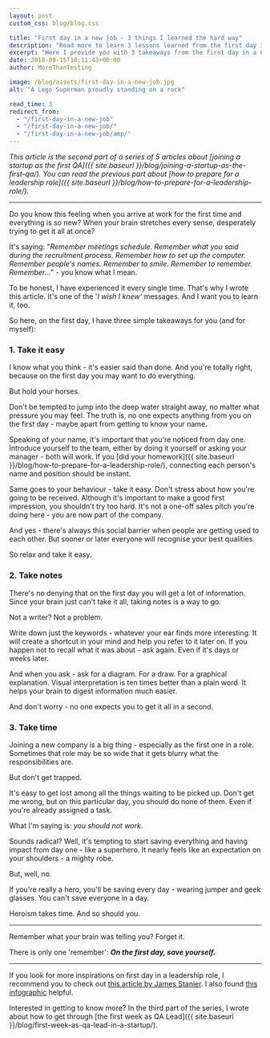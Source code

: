 ```yaml
---
layout: post
custom_css: blog/blog.css

title: "First day in a new job - 3 things I learned the hard way"
description: "Read more to learn 3 lessons learned from the first day in a new job and how you can go through this day with less stress."
excerpt: "Here I provide you with 3 takeaways from the first day in a new job that I wish I knew before. And you, probably, too."
date: 2018-09-15T10:11:43+00:00
author: MoreThanTesting

image: /blog/assets/first-day-in-a-new-job.jpg
alt: "A Lego Superman proudly standing on a rock"

read_time: 3
redirect_from:
  - "/first-day-in-a-new-job"
  - "/first-day-in-a-new-job/"
  - "/first-day-in-a-new-job/amp/"
---
```


_This article is the second part of a series of 5 articles about [joining a startup as the first QA]({{ site.baseurl }}/blog/joining-a-startup-as-the-first-qa/). You can read the previous part about [how to prepare for a leadership role]({{ site.baseurl }}/blog/how-to-prepare-for-a-leadership-role/)._

* * *

Do you know this feeling when you arrive at work for the first time and everything is so new? When your brain stretches every sense, desperately trying to get it all at once?

It's saying: "_Remember meetings schedule. Remember what you said during the recruitment process. Remember how to set up the computer. Remember people's names. Remember to smile. Remember to remember. Remember..._" - you know what I mean.

To be honest, I have experienced it every single time. That's why I wrote this article. It's one of the '_I wish I knew'_ messages. And I want you to learn it, too.

So here, on the first day, I have three simple takeaways for you (and for myself):

### **1. Take it easy**

I know what you think - it's easier said than done. And you're totally right, because on the first day you may want to do everything.

But hold your horses.

Don't be tempted to jump into the deep water straight away, no matter what pressure you may feel. The truth is, no one expects anything from you on the first day - maybe apart from getting to know your name.

Speaking of your name, it's important that you're noticed from day one. Introduce yourself to the team, either by doing it yourself or asking your manager - both will work. If you [did your homework]({{ site.baseurl }}/blog/how-to-prepare-for-a-leadership-role/), connecting each person's name and position should be instant.

Same goes to your behaviour - take it easy. Don't stress about how you're going to be received. Although it's important to make a good first impression, you shouldn't try too hard. It's not a one-off sales pitch you're doing here - you are now part of the company.

And yes - there's always this social barrier when people are getting used to each other. But sooner or later everyone will recognise your best qualities.

So relax and take it easy.

### **2. Take notes**

There's no denying that on the first day you will get a lot of information. Since your brain just can't take it all, taking notes is a way to go.

Not a writer? Not a problem.

Write down just the keywords - whatever your ear finds more interesting. It will create a shortcut in your mind and help you refer to it later on. If you happen not to recall what it was about - ask again. Even if it's days or weeks later.

And when you ask - ask for a diagram. For a draw. For a graphical explanation. Visual interpretation is ten times better than a plain word. It helps your brain to digest information much easier.

And don't worry - no one expects you to get it all in a second.

### **3. Take time**

Joining a new company is a big thing - especially as the first one in a role. Sometimes that role may be so wide that it gets blurry what the responsibilities are.

But don't get trapped.

It's easy to get lost among all the things waiting to be picked up. Don't get me wrong, but on this particular day, you should do none of them. Even if you're already assigned a task.

What I'm saying is: _you should not work._

Sounds radical? Well, it's tempting to start saving everything and having impact from day one - like a superhero. It nearly feels like an expectation on your shoulders - a mighty robe.

But, well, no.

If you're really a hero, you'll be saving every day - wearing jumper and geek glasses. You can't save everyone in a day.

Heroism takes time. And so should you.

* * *

Remember what your brain was telling you? Forget it.

There is only one 'remember': **_On the first day, save yourself._**

* * *

If you look for more inspirations on first day in a leadership role, I recommend you to check out <a href="http://theengineeringmanager.com/management-101/your-first-day-on-the-job/" rel="nofollow">this article by James Stanier</a>. I also found <a href="https://www.chairoffice.co.uk/blog/how-to-survive-your-first-day-at-the-office-infographic/" rel="nofollow">this infographic</a> helpful.

Interested in getting to know more? In the third part of the series, I wrote about how to get through [the first week as QA Lead]({{ site.baseurl }}/blog/first-week-as-qa-lead-in-a-startup/).
